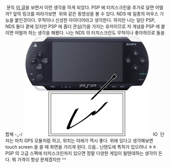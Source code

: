  문득 [이 글](http://www.smartgadget.kr/blog_post_65.aspx)을 보면서 이런 생각을 하게 되었다. PSP 에 터치스크린을 추가로 달면 어떨까? 앞의 링크를 따라가보면
 위와 같은 동영상을 볼 수 있다. NDS 에 일종의 마우스 기능을 붙인것이다. 무척이나 신성한 아이디어라고 생각한다. 하지만 나는 일단 PSP, NDS 둘다 곁에 있지만 PSP 에 좀더 관심(?)을 가지는 유저이므로 저 개념을 PSP 에 붙이면 어떨까 하는 생각을 해봤다. 나는 NDS 의 터치스크린도 무척이나 좋아하므로 둘을 합체 -\_-/
<img src="psp_touch.png" width="400" height="317" />
 IO  단자는 마치 GPS 모듈처럼 하고, 위치는 아래가 역시 좋다. 위에 있다고 생각해보면 touch screen 을 쓸 때 화면을 가리게 된다. 으음.. 닌텐도에 특허가 있으려나 ㅎㅎ PSP 의 고급 스펙에 터치스크린까지 있으면 정말 다양한 게임이 될텐데하는 생각이 든다. 뭐 가격이 항상 문제겠지만 ^^

